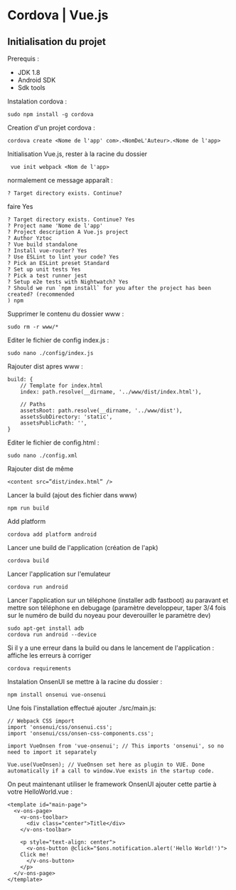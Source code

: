 # Cordova | Vue.js


## Initialisation du projet

Prerequis :
- JDK 1.8 
- Android SDK 
- Sdk tools 

Instalation cordova  : 

    sudo npm install -g cordova

Creation d'un projet cordova : 

    cordova create <Nome de l'app' com>.<NomDeL'Auteur>.<Nome de l'app>

Initialisation Vue.js, rester à la racine du dossier 

     vue init webpack <Nom de l'app>
    
normalement ce message apparaît : 

    ? Target directory exists. Continue? 

faire Yes


    ? Target directory exists. Continue? Yes
    ? Project name 'Nome de l'app'
    ? Project description A Vue.js project
    ? Author Yztoc
    ? Vue build standalone
    ? Install vue-router? Yes
    ? Use ESLint to lint your code? Yes
    ? Pick an ESLint preset Standard
    ? Set up unit tests Yes
    ? Pick a test runner jest
    ? Setup e2e tests with Nightwatch? Yes
    ? Should we run `npm install` for you after the project has been created? (recommended
    ) npm
Supprimer le contenu du dossier www :

    sudo rm -r www/*

Editer le fichier de config index.js : 

    sudo nano ./config/index.js
Rajouter dist apres www : 

    build: {  
        // Template for index.html  
        index: path.resolve(__dirname, '../www/dist/index.html'),
    
        // Paths  
        assetsRoot: path.resolve(__dirname, '../www/dist'),  
        assetsSubDirectory: 'static',  
        assetsPublicPath: '',  
    }
Editer le fichier de config.html : 

    sudo nano ./config.xml
Rajouter dist de même 

    <content src=”dist/index.html” />
Lancer la build (ajout des fichier dans www)

    npm run build
Add platform 

	cordova add platform android 


Lancer une build de l'application (création de l'apk)

    cordova build

Lancer l'application sur l'emulateur 

    cordova run android 
    
Lancer l'application sur un téléphone (installer adb fastboot) au paravant et mettre son téléphone en debugage (paramètre developpeur,  taper 3/4 fois sur le numéro de build du noyeau pour deverouiller le paramètre dev)

	sudo apt-get install adb 
    cordova run android --device

Si il y a une erreur dans la build ou dans le lancement de l'application : affiche les erreurs à corriger 

    cordova requirements 
    
Instalation OnsenUI se mettre à la racine du dossier : 

	npm install onsenui vue-onsenui

Une fois l'installation effectué ajouter ./src/main.js: 

	// Webpack CSS import
	import 'onsenui/css/onsenui.css';
	import 'onsenui/css/onsen-css-components.css';

	import VueOnsen from 'vue-onsenui'; // This imports 'onsenui', so no need to import it separately

	Vue.use(VueOnsen); // VueOnsen set here as plugin to VUE. Done automatically if a call to window.Vue exists in the startup code.
	
On peut maintenant utiliser le framework OnsenUI ajouter cette partie à votre HelloWorld.vue : 
	
	<template id="main-page">
	  <v-ons-page>
	    <v-ons-toolbar>
	      <div class="center">Title</div>
	    </v-ons-toolbar>

	    <p style="text-align: center">
	      <v-ons-button @click="$ons.notification.alert('Hello World!')">
		Click me!
	      </v-ons-button>
	    </p>
	  </v-ons-page>
	</template>



